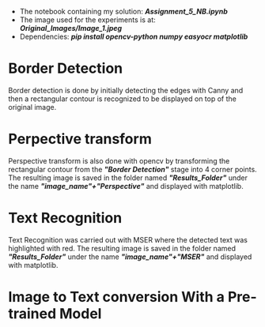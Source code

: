* The notebook containing my solution: ___Assignment_5_NB.ipynb___
* The image used for the experiments is at: ___Original_Images/Image_1.jpeg___
* Dependencies: ___pip install opencv-python numpy easyocr matplotlib___

# Border Detection
Border detection is done by initially detecting the edges with Canny and then a rectangular contour is recognized to be displayed on top of the original image.
# Perpective transform
Perspective transform is also done with opencv by transforming the rectangular contour from the ___"Border Detection"___ stage into 4 corner points. The resulting image is saved in the folder named ___"Results_Folder"___ under the name ___"image_name"+"Perspective"___ and displayed with matplotlib.
# Text Recognition
Text Recognition was carried out with MSER where the detected text was highlighted with red. The resulting image is saved in the folder named ___"Results_Folder"___ under the name ___"image_name"+"MSER"___ and displayed with matplotlib.
# Image to Text conversion With a Pre-trained Model

